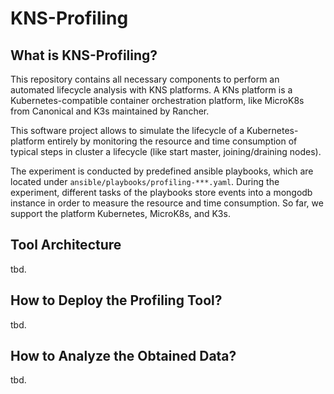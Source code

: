 # KNS-Profiling

## What is KNS-Profiling?

This repository contains all necessary components to perform an automated lifecycle analysis with KNS platforms.
A KNs platform is a Kubernetes-compatible container orchestration platform, like MicroK8s from Canonical and K3s maintained by Rancher.

This software project allows to simulate the lifecycle of a Kubernetes-platform entirely by monitoring the resource and time consumption of typical steps in cluster a lifecycle (like start master, joining/draining nodes).

The experiment is conducted by predefined ansible playbooks, which are located under `ansible/playbooks/profiling-***.yaml`.
During the experiment, different tasks of the playbooks store events into a mongodb instance in order to measure the resource and time consumption.
So far, we support the platform Kubernetes, MicroK8s, and K3s.

## Tool Architecture

tbd.

## How to Deploy the Profiling Tool?

tbd.

## How to Analyze the Obtained Data?

tbd.
